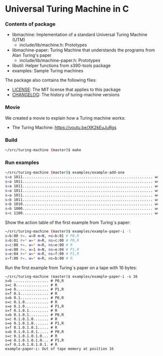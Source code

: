 # Universal Turing Machine in C

### Contents of package

- libmachine: Implementation of a standard Universal Turing Machine (UTM)
  - include/lib/machine.h: Prototypes
- libmachine-paper: Turing Machine that understands the programs from Alan Turing's paper
  - include/lib/machine-paper.h: Prototypes
- libutil: Helper functions from s390-tools package
- examples: Sample Turing machines

The package also contains the following files:

 * [LICENSE](LICENSE): The MIT license that applies to this package
 * [CHANGELOG](CHANGELOG.md): The history of turing-machine versions

### Movie

We created a movie to explain how a Turing machine works:

- The Turing Machine: https://youtu.be/XK2kEuJuRgs

### Build

```bash
~/src/turing-machine (master)$ make
```

### Run examples

```bash
~/src/turing-machine (master)$ examples/example-add-one
s=a 1011............................................................ w=1 m=R s=a # Skip 1s
s=a 1011............................................................ w=0 m=R s=a # Skip 0s
s=a 1011............................................................ w=1 m=R s=a # Skip 1s
s=a 1011............................................................ w=1 m=R s=a # Skip 1s
s=a 1011............................................................ w=. m=L s=b # Found blank
s=b 1011............................................................ w=0 m=L s=b # 1 + 1 = 0 + carry
s=b 1010............................................................ w=0 m=L s=b # 1 + 1 = 0 + carry
s=b 1000............................................................ w=1 m=L s=c # 0 + 1 = 1 > done
s=c 1100............................................................ w=* m=N s=- # Accpeting state
```

Show the action table of the first example from Turing`s paper:


```bash
~/src/turing-machine (master)$ examples/example-paper-i -l
s=b:00 r=. w=0 m=N, ns=b:01 # P0,R
s=b:01 r=* w=* m=R, ns=c:00 # P0,R
s=c:00 r=. w=* m=R, ns=e:00 # R
s=e:00 r=. w=1 m=N, ns=e:04 # P1,R
s=e:04 r=* w=* m=R, ns=f:00 # P1,R
s=f:00 r=. w=* m=R, ns=b:00 # R
```

Run the first example from Turing`s paper on a tape with 16 bytes:


```
~/src/turing-machine (master)$ examples/example-paper-i -s 16
s=b ................ # P0,R
s=c 0............... # R
s=e 0............... # P1,R
s=f 0.1............. # R
s=b 0.1............. # P0,R
s=c 0.1.0........... # R
s=e 0.1.0........... # P1,R
s=f 0.1.0.1......... # R
s=b 0.1.0.1......... # P0,R
s=c 0.1.0.1.0....... # R
s=e 0.1.0.1.0....... # P1,R
s=f 0.1.0.1.0.1..... # R
s=b 0.1.0.1.0.1..... # P0,R
s=c 0.1.0.1.0.1.0... # R
s=e 0.1.0.1.0.1.0... # P1,R
s=f 0.1.0.1.0.1.0.1. # R
example-paper-i: Out of tape memory at position 16
```
